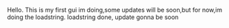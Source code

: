 Hello. This is my first gui im doing,some updates will be soon,but for now,im doing the loadstring.
loadstring done, update gonna be soon

